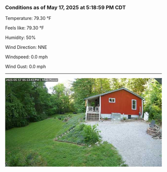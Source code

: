 ### Conditions as of May 17, 2025 at 5:18:59 PM CDT 

Temperature: 79.30 &deg;F

Feels like: 79.30 &deg;F

Humidity: 50%

Wind Direction: NNE

Windspeed: 0.0 mph

Wind Gust: 0.0 mph

---

<img src="./images/latest.jpeg"/>

